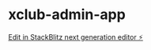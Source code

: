 # xclub-admin-app

[Edit in StackBlitz next generation editor ⚡️](https://stackblitz.com/~/github.com/Yashas-J/xclub-admin-app)